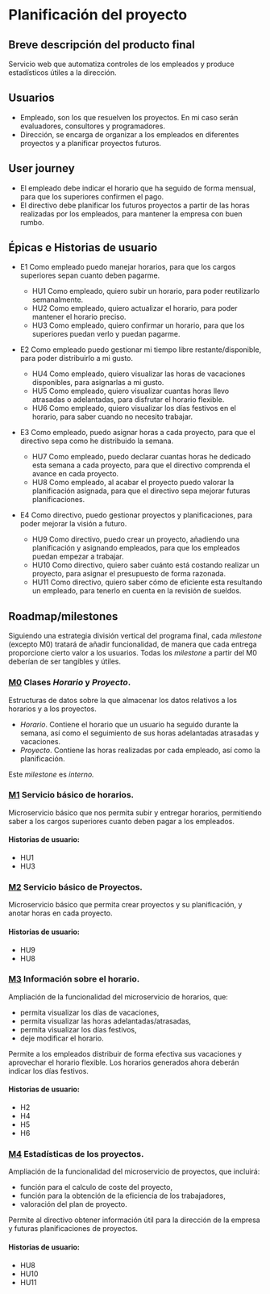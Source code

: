 # Planificación del proyecto
## Breve descripción del producto final

Servicio web que automatiza controles de los empleados y produce estadísticos útiles a la dirección.

## Usuarios
- Empleado, son los que resuelven los proyectos. En mi caso serán evaluadores, consultores y programadores.
- Dirección, se encarga de organizar a los empleados en diferentes proyectos y a planificar proyectos futuros.

## User journey
- El empleado debe indicar el horario que ha seguido de forma mensual, para que los superiores confirmen el pago. 
- El directivo debe planificar los futuros proyectos a partir de las horas realizadas por los empleados, para mantener la empresa con buen rumbo.

## Épicas e Historias de usuario
- E1 Como empleado puedo manejar horarios, para que los cargos superiores sepan cuanto deben pagarme.
    - HU1 Como empleado, quiero subir un horario, para poder reutilizarlo semanalmente.
    - HU2 Como empleado, quiero actualizar el horario, para poder mantener el horario preciso.
    - HU3 Como empleado, quiero confirmar un horario, para que los superiores puedan verlo y puedan pagarme.

- E2 Como empleado puedo gestionar mi tiempo libre restante/disponible, para poder distribuirlo a mi gusto.
    - HU4 Como empleado, quiero visualizar las horas de vacaciones disponibles, para asignarlas a mi gusto.
    - HU5 Como empleado, quiero visualizar cuantas horas llevo atrasadas o adelantadas, para disfrutar el horario flexible.
    - HU6 Como empleado, quiero visualizar los días festivos en el horario, para saber cuando no necesito trabajar.

- E3 Como empleado, puedo asignar horas a cada proyecto, para que el directivo sepa como he distribuido la semana.
    - HU7 Como empleado, puedo declarar cuantas horas he dedicado esta semana a cada proyecto, para que el directivo comprenda el avance en cada proyecto.
    - HU8 Como empleado, al acabar el proyecto puedo valorar la planificación asignada, para que el directivo sepa mejorar futuras planificaciones.

- E4 Como directivo, puedo gestionar proyectos y planificaciones, para poder mejorar la visión a futuro.
    - HU9 Como directivo, puedo crear un proyecto, añadiendo una planificación y asignando empleados, para que los empleados puedan empezar a trabajar.
    - HU10 Como directivo, quiero saber cuánto está costando realizar un proyecto, para asignar el presupuesto de forma razonada.
    - HU11 Como directivo, quiero saber cómo de eficiente esta resultando un empleado, para tenerlo en cuenta en la revisión de sueldos.

## Roadmap/milestones
Siguiendo una estrategia división vertical del programa final, cada _milestone_ (excepto M0) tratará de añadir funcionalidad, de manera que cada entrega proporcione cierto valor a los usuarios.
Todas los _milestone_ a partir del M0 deberían de ser tangibles y útiles.

### [M0]() Clases _Horario_ y _Proyecto_.
Estructuras de datos sobre la que almacenar los datos relativos a los horarios y a los proyectos.
- _Horario_. Contiene el horario que un usuario ha seguido durante la semana, así como el seguimiento de sus horas adelantadas atrasadas y vacaciones.
- _Proyecto_. Contiene las horas realizadas por cada empleado, así como la planificación.

Este _milestone_ es _interno._

### [M1]() Servicio básico de horarios.
Microservicio básico que nos permita subir y entregar horarios, permitiendo saber a los cargos superiores cuanto deben pagar a los empleados.

#### Historias de usuario:
- HU1
- HU3 

### [M2]() Servicio básico de Proyectos.
Microservicio básico que permita crear proyectos y su planificación, y anotar horas en cada proyecto.

#### Historias de usuario:
- HU9
- HU8

### [M3]() Información sobre el horario.
Ampliación de la funcionalidad del microservicio de horarios, que:
- permita visualizar los días de vacaciones,
- permita visualizar las horas adelantadas/atrasadas,
- permita visualizar los días festivos,
- deje modificar el horario.

Permite a los empleados distribuir de forma efectiva sus vacaciones y aprovechar el horario flexible. Los horarios generados ahora deberán indicar los días festivos.

#### Historias de usuario:
- H2
- H4
- H5
- H6

### [M4]() Estadísticas de los proyectos.
Ampliación de la funcionalidad del microservicio de proyectos, que incluirá:
- función para el calculo de coste del proyecto,
- función para la obtención de la eficiencia de los trabajadores,
- valoración del plan de proyecto.

Permite al directivo obtener información útil para la dirección de la empresa y futuras planificaciones de proyectos.

#### Historias de usuario:
- HU8
- HU10
- HU11


